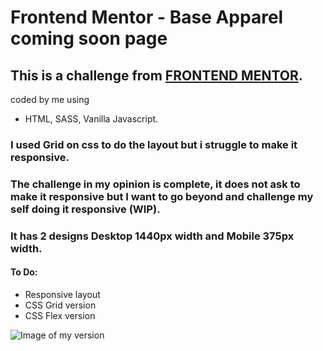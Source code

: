 
# Frontend Mentor - Base Apparel coming soon page

## This is a challenge from [FRONTEND MENTOR](https://www.frontendmentor.io/challenges/base-apparel-coming-soon-page-5d46b47f8db8a7063f9331a0).

coded by me using
  - HTML, SASS, Vanilla Javascript.

### I used Grid on css to do the layout  but i struggle to make it responsive.
### The challenge in my opinion is complete, it does not ask to make it responsive but I want to go beyond and challenge my self doing it responsive (WIP). 
### It has 2 designs Desktop 1440px width and Mobile 375px width.

#### To Do:
 * Responsive layout
 * CSS Grid version
 * CSS Flex version

![Image of my version](https://github.com/moonbe77/baseapparel/blob/master/result/resultV1.jpg?raw=true)

